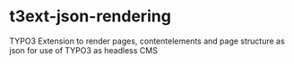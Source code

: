 # t3ext-json-rendering
TYPO3 Extension to render pages, contentelements and page structure as json for use of TYPO3 as headless CMS

